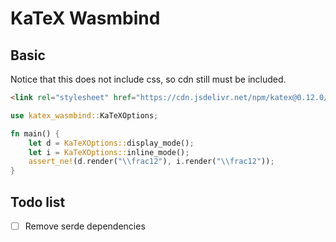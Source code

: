 # KaTeX Wasmbind

## Basic

Notice that this does not include css, so cdn still must be included.

```html
<link rel="stylesheet" href="https://cdn.jsdelivr.net/npm/katex@0.12.0/dist/katex.min.css">
```


```rust
use katex_wasmbind::KaTeXOptions;

fn main() {
    let d = KaTeXOptions::display_mode();
    let i = KaTeXOptions::inline_mode();
    assert_ne!(d.render("\\frac12"), i.render("\\frac12"));
}
```

## Todo list

- [ ] Remove serde dependencies
